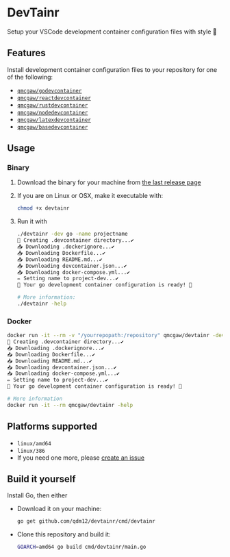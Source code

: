 # DevTainr

Setup your VSCode development container configuration files with style 🦗

## Features

Install development container configuration files to your repository for one of the following:

- [`qmcgaw/godevcontainer`](https://github.com/qdm12/godevcontainer)
- [`qmcgaw/reactdevcontainer`](https://github.com/qdm12/reactdevcontainer)
- [`qmcgaw/rustdevcontainer`](https://github.com/qdm12/rustdevcontainer)
- [`qmcgaw/nodedevcontainer`](https://github.com/qdm12/nodedevcontainer)
- [`qmcgaw/latexdevcontainer`](https://github.com/qdm12/latexdevcontainer)
- [`qmcgaw/basedevcontainer`](https://github.com/qdm12/basedevcontainer)

## Usage

### Binary

1. Download the binary for your machine from [the last release page](https://github.com/qdm12/devtainr/releases/latest)
1. If you are on Linux or OSX, make it executable with:

    ```sh
    chmod +x devtainr
    ```

1. Run it with

    ```sh
    ./devtainr -dev go -name projectname
    📁 Creating .devcontainer directory...✔️
    📥 Downloading .dockerignore...✔️
    📥 Downloading Dockerfile...✔️
    📥 Downloading README.md...✔️
    📥 Downloading devcontainer.json...✔️
    📥 Downloading docker-compose.yml...✔️
    ✏️ Setting name to project-dev...✔️
    🦾 Your go development container configuration is ready! 🚀

    # More information:
    ./devtainr -help
    ```

### Docker

```sh
docker run -it --rm -v "/yourrepopath:/repository" qmcgaw/devtainr -dev go -path /repository -name projectname
📁 Creating .devcontainer directory...✔️
📥 Downloading .dockerignore...✔️
📥 Downloading Dockerfile...✔️
📥 Downloading README.md...✔️
📥 Downloading devcontainer.json...✔️
📥 Downloading docker-compose.yml...✔️
✏️ Setting name to project-dev...✔️
🦾 Your go development container configuration is ready! 🚀

# More information
docker run -it --rm qmcgaw/devtainr -help
```

## Platforms supported

- `linux/amd64`
- `linux/386`
- If you need one more, please [create an issue](https://github.com/qdm12/devtainr/issues/new)

## Build it yourself

Install Go, then either

- Download it on your machine:

  ```sh
  go get github.com/qdm12/devtainr/cmd/devtainr
  ```

- Clone this repository and build it:

  ```sh
  GOARCH=amd64 go build cmd/devtainr/main.go
  ```
